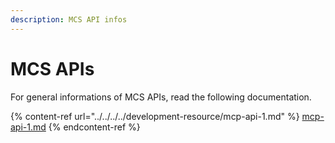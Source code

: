 ```yaml
---
description: MCS API infos
---
```


# MCS APIs

For general informations of MCS APIs, read the following documentation.

{% content-ref url="../../../../development-resource/mcp-api-1.md" %}
[mcp-api-1.md](../../../../development-resource/mcp-api-1.md)
{% endcontent-ref %}

